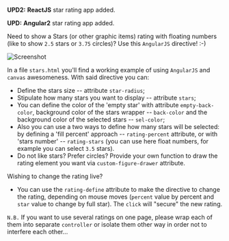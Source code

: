 **UPD2:** **ReactJS** star rating app added.

**UPD:** **Angular2** star rating app added.

Need to show a Stars (or other graphic items) rating with floating numbers (like to show `2.5` stars or `3.75` circles)?
Use this `AngularJS` directive! :-)

![Screenshot](./screenshot.png?raw=true)

In a file `stars.html` you'll find a working example of using `AngularJS` and `canvas` awesomeness. With said directive you can:

* Define the stars size -- attribute `star-radius`;
* Stipulate how many stars you want to display -- attribute `stars`;
* You can define the color of the 'empty star' with attribute `empty-back-color`, background color of the stars wrapper -- `back-color` and the background color of the selected stars -- `sel-color`;
* Also you can use a two ways to define how many stars will be selected: by defining a 'fill percent' approach -- `rating-percent` attribute, or with 'stars number' -- `rating-stars` (you can use here float numbers, for example you can select `3.5` stars).
* Do not like stars? Prefer circles? Provide your own function to draw the rating element you want via `custom-figure-drawer` attribute.

Wishing to change the rating live?

* You can use the `rating-define` attribute to make the directive to change the rating, depending on mouse moves (`percent` value by percent and `star` value to change by full star). The `click` will "secure" the new rating.

`N.B.` If you want to use several ratings on one page, please wrap each of them into separate `controller` or isolate them other way in order not to interfere each other...

